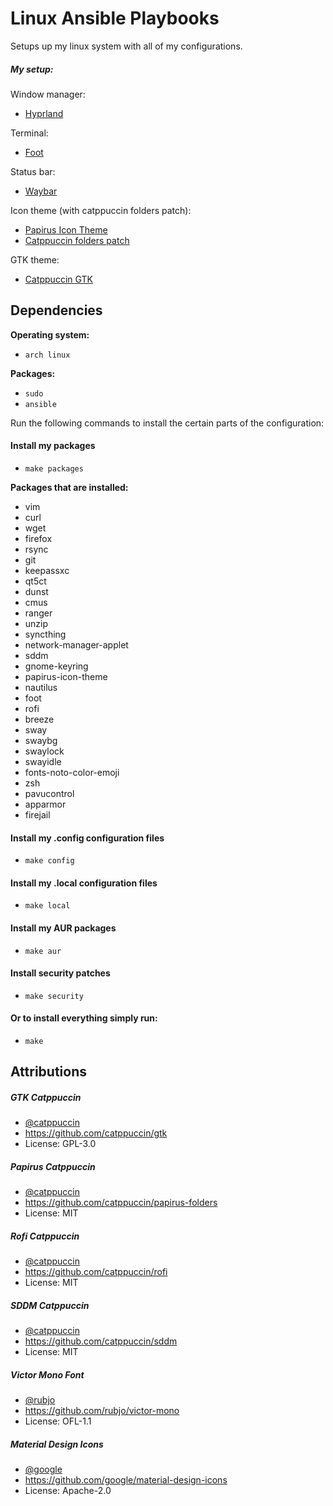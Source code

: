 # Linux Ansible Playbooks

Setups up my linux system with all of my configurations.

##### My setup:

Window manager:
- [Hyprland](https://hyprland.org/)

Terminal:
- [Foot](https://codeberg.org/dnkl/foot)

Status bar:
- [Waybar](https://github.com/Alexays/Waybar)

Icon theme (with catppuccin folders patch):
- [Papirus Icon Theme](https://github.com/PapirusDevelopmentTeam/papirus-icon-theme)
- [Catppuccin folders patch](https://github.com/catppuccin/papirus-folders)

GTK theme:
- [Catppuccin GTK](https://github.com/catppuccin/gtk)


## Dependencies

**Operating system:**

- `arch linux`

**Packages:**

- `sudo`
- `ansible`

Run the following commands to install the certain parts of the configuration:

#### Install my packages

- `make packages`

**Packages that are installed:**

- vim
- curl
- wget
- firefox
- rsync
- git
- keepassxc
- qt5ct
- dunst
- cmus
- ranger
- unzip
- syncthing
- network-manager-applet
- sddm
- gnome-keyring
- papirus-icon-theme
- nautilus
- foot
- rofi
- breeze
- sway
- swaybg
- swaylock
- swayidle
- fonts-noto-color-emoji
- zsh
- pavucontrol
- apparmor
- firejail


#### Install my .config configuration files

- `make config`

#### Install my .local configuration files

- `make local`

#### Install my AUR packages

- `make aur`

#### Install security patches

- `make security`

#### Or to install everything simply run:

- `make`

## Attributions

##### GTK Catppuccin
- [@catppuccin](https://github.com/catppuccin)
- https://github.com/catppuccin/gtk
- License: GPL-3.0

##### Papirus Catppuccin
- [@catppuccin](https://github.com/catppuccin)
- https://github.com/catppuccin/papirus-folders
- License: MIT

##### Rofi Catppuccin
- [@catppuccin](https://github.com/catppuccin)
- https://github.com/catppuccin/rofi
- License: MIT

##### SDDM Catppuccin
- [@catppuccin](https://github.com/catppuccin)
- https://github.com/catppuccin/sddm
- License: MIT

##### Victor Mono Font
- [@rubjo](https://github.com/rubjo)
- https://github.com/rubjo/victor-mono
- License: OFL-1.1

##### Material Design Icons
- [@google](https://github.com/google)
- https://github.com/google/material-design-icons
- License: Apache-2.0
